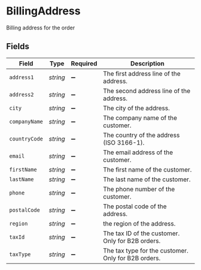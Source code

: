 # BillingAddress

Billing address for the order


## Fields

| Field                                               | Type                                                | Required                                            | Description                                         |
| --------------------------------------------------- | --------------------------------------------------- | --------------------------------------------------- | --------------------------------------------------- |
| `address1`                                          | *string*                                            | :heavy_minus_sign:                                  | The first address line of the address.              |
| `address2`                                          | *string*                                            | :heavy_minus_sign:                                  | The second address line of the address.             |
| `city`                                              | *string*                                            | :heavy_minus_sign:                                  | The city of the address.                            |
| `companyName`                                       | *string*                                            | :heavy_minus_sign:                                  | The company name of the customer.                   |
| `countryCode`                                       | *string*                                            | :heavy_minus_sign:                                  | The country of the address (ISO 3166-1).            |
| `email`                                             | *string*                                            | :heavy_minus_sign:                                  | The email address of the customer.                  |
| `firstName`                                         | *string*                                            | :heavy_minus_sign:                                  | The first name of the customer.                     |
| `lastName`                                          | *string*                                            | :heavy_minus_sign:                                  | The last name of the customer.                      |
| `phone`                                             | *string*                                            | :heavy_minus_sign:                                  | The phone number of the customer.                   |
| `postalCode`                                        | *string*                                            | :heavy_minus_sign:                                  | The postal code of the address.                     |
| `region`                                            | *string*                                            | :heavy_minus_sign:                                  | the region of the address.                          |
| `taxId`                                             | *string*                                            | :heavy_minus_sign:                                  | The tax ID of the customer. Only for B2B orders.    |
| `taxType`                                           | *string*                                            | :heavy_minus_sign:                                  | The tax type for the customer. Only for B2B orders. |